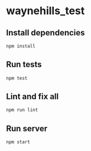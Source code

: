 # waynehills_test

## Install dependencies

```bash
npm install
```

## Run tests

```bash
npm test
```

## Lint and fix all

```bash
npm run lint
```

## Run server

```bash
npm start
```
